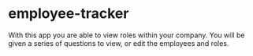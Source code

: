 # employee-tracker
With this app you are able to view roles within your company. You will be given a series of questions to view, or edit the employees and roles. 
